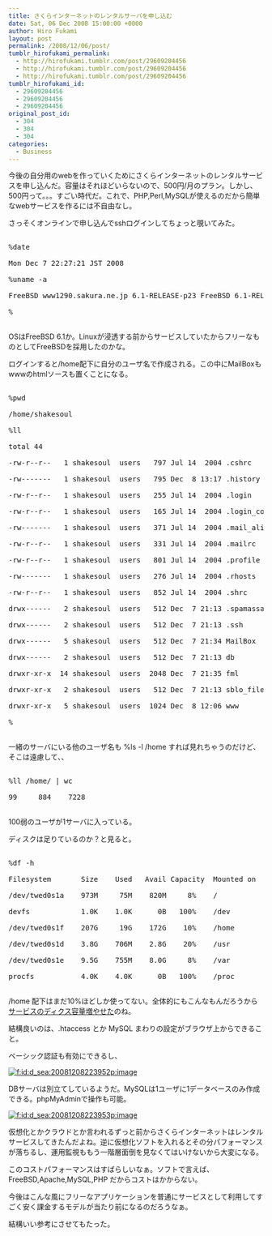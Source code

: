 ```yaml
---
title: さくらインターネットのレンタルサーバを申し込む
date: Sat, 06 Dec 2008 15:00:00 +0000
author: Hiro Fukami
layout: post
permalink: /2008/12/06/post/
tumblr_hirofukami_permalink:
  - http://hirofukami.tumblr.com/post/29609204456
  - http://hirofukami.tumblr.com/post/29609204456
  - http://hirofukami.tumblr.com/post/29609204456
tumblr_hirofukami_id:
  - 29609204456
  - 29609204456
  - 29609204456
original_post_id:
  - 304
  - 304
  - 304
categories:
  - Business
---
```

<div class="section">
  <p>
    今後の自分用のwebを作っていくためにさくらインターネットのレンタルサービスを申し込んだ。容量はそれほどいらないので、500円/月のプラン。しかし、500円って。。。すごい時代だ。これで、PHP,Perl,MySQLが使えるのだから簡単なwebサービスを作るには不自由なし。
  </p>
  
  <p>
    さっそくオンラインで申し込んでsshログインしてちょっと覗いてみた。
  </p>
  
  <pre>

%date

Mon Dec 7 22:27:21 JST 2008

%uname -a

FreeBSD www1290.sakura.ne.jp 6.1-RELEASE-p23 FreeBSD 6.1-RELEASE-p23 #0: Thu Feb 28 18:48:26 JST 2008     root@www1450.sakura.ne.jp:/usr/src/sys/i386/compile/SAKURA9S  i386

%

</pre>
  
  <p>
    OSはFreeBSD 6.1か。Linuxが浸透する前からサービスしていたからフリーなものとしてFreeBSDを採用したのかな。
  </p>
  
  <p>
    ログインすると/home配下に自分のユーザ名で作成される。この中にMailBoxもwwwのhtmlソースも置くことになる。
  </p>
  
  <pre>

%pwd

/home/shakesoul

%ll

total 44

-rw-r--r--   1 shakesoul  users   797 Jul 14  2004 .cshrc

-rw-------   1 shakesoul  users   795 Dec  8 13:17 .history

-rw-r--r--   1 shakesoul  users   255 Jul 14  2004 .login

-rw-r--r--   1 shakesoul  users   165 Jul 14  2004 .login_conf

-rw-------   1 shakesoul  users   371 Jul 14  2004 .mail_aliases

-rw-r--r--   1 shakesoul  users   331 Jul 14  2004 .mailrc

-rw-r--r--   1 shakesoul  users   801 Jul 14  2004 .profile

-rw-------   1 shakesoul  users   276 Jul 14  2004 .rhosts

-rw-r--r--   1 shakesoul  users   852 Jul 14  2004 .shrc

drwx------   2 shakesoul  users   512 Dec  7 21:13 .spamassassin

drwx------   2 shakesoul  users   512 Dec  7 21:13 .ssh

drwx------   5 shakesoul  users   512 Dec  7 21:34 MailBox

drwx------   2 shakesoul  users   512 Dec  7 21:13 db

drwxr-xr-x  14 shakesoul  users  2048 Dec  7 21:35 fml

drwxr-xr-x   2 shakesoul  users   512 Dec  7 21:13 sblo_files

drwxr-xr-x   5 shakesoul  users  1024 Dec  8 12:06 www

%

</pre>
  
  <p>
    一緒のサーバにいる他のユーザ名も %ls -l /home すれば見れちゃうのだけど、そこは遠慮して、、
  </p>
  
  <pre>

%ll /home/ | wc

99     884    7228

</pre>
  
  <p>
    100弱のユーザが1サーバに入っている。
  </p>
  
  <p>
    ディスクは足りているのか？と見ると。
  </p>
  
  <pre>

%df -h

Filesystem       Size    Used   Avail Capacity  Mounted on

/dev/twed0s1a    973M     75M    820M     8%    /

devfs            1.0K    1.0K      0B   100%    /dev

/dev/twed0s1f    207G     19G    172G    10%    /home

/dev/twed0s1d    3.8G    706M    2.8G    20%    /usr

/dev/twed0s1e    9.5G    755M    8.0G     8%    /var

procfs           4.0K    4.0K      0B   100%    /proc

</pre>
  
  <p>
    /home 配下はまだ10%ほどしか使ってない。全体的にもこんなもんだろうから <a href="http://www.sakura.ne.jp/news/archives/20081112-001.news" target="_blank">サービスのディクス容量増やせた</a>のね。
  </p>
  
  <p>
    結構良いのは、.htaccess とか MySQL まわりの設定がブラウザ上からできること。
  </p>
  
  <p>
    ベーシック認証も有効にできるし、
  </p>
  
  <p>
    <a href="http://f.hatena.ne.jp/d_sea/20081208223952" class="hatena-fotolife" target="_blank"><img src="http://cdn-ak.f.st-hatena.com/images/fotolife/d/d_sea/20081208/20081208223952.png?w=830" alt="f:id:d_sea:20081208223952p:image" title="f:id:d_sea:20081208223952p:image" class="hatena-fotolife" data-recalc-dims="1" /></a>
  </p>
  
  <p>
    DBサーバは別立てしているようだ。MySQLは1ユーザに1データベースのみ作成できる。phpMyAdminで操作も可能。
  </p>
  
  <p>
    <a href="http://f.hatena.ne.jp/d_sea/20081208223953" class="hatena-fotolife" target="_blank"><img src="http://cdn-ak.f.st-hatena.com/images/fotolife/d/d_sea/20081208/20081208223953.png?w=830" alt="f:id:d_sea:20081208223953p:image" title="f:id:d_sea:20081208223953p:image" class="hatena-fotolife" data-recalc-dims="1" /></a>
  </p>
  
  <p>
    仮想化とかクラウドとか言われるずっと前からさくらインターネットはレンタルサービスしてきたんだよね。逆に仮想化ソフトを入れるとその分パフォーマンスが落ちるし、運用監視ももう一階層面倒を見なくてはいけないから大変になる。
  </p>
  
  <p>
    このコストパフォーマンスはすばらしいなぁ。ソフトで言えば、FreeBSD,Apache,MySQL,PHP だからコストはかからない。
  </p>
  
  <p>
    今後はこんな風にフリーなアプリケーションを普通にサービスとして利用してすごく安く課金するモデルが当たり前になるのだろうなぁ。
  </p>
  
  <p>
    結構いい参考にさせてもたった。
  </p>
</div>
